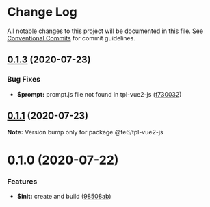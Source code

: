 # Change Log

All notable changes to this project will be documented in this file.
See [Conventional Commits](https://conventionalcommits.org) for commit guidelines.

## [0.1.3](https://github.com/iq9891/cli/compare/v0.1.2...v0.1.3) (2020-07-23)


### Bug Fixes

* **$prompt:** prompt.js file not found in tpl-vue2-js ([f730032](https://github.com/iq9891/cli/commit/f7300323effed46f9ebcc9cd895e8e415df0ae8c))





## [0.1.1](https://github.com/iq9891/cli/compare/v0.1.0...v0.1.1) (2020-07-23)

**Note:** Version bump only for package @fe6/tpl-vue2-js





# 0.1.0 (2020-07-22)


### Features

* **$init:** create and build ([98508ab](https://github.com/iq9891/cli/commit/98508abe61ef86d2a0301996bf216e12c80ac8ef))

